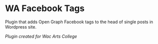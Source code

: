 # WA Facebook Tags
Plugin that adds Open Graph Facebook tags to the head of single posts in Wordpress site.

*Plugin created for Wac Arts College*
